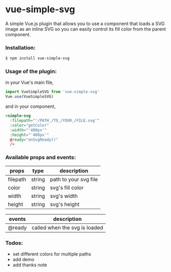 # vue-simple-svg
A simple Vue.js plugin that allows you to use a component that loads a SVG image as an inline SVG so you can easily control its fill color from the parent component.

### Installation:
```sh
$ npm install vue-simple-svg
```

### Usage of the plugin:
in your Vue's main file,
```javascript
import VueSimpleSVG from 'vue-simple-svg'
Vue.use(VueSimpleSVG)
```

and in your component,
```html
<simple-svg
  :filepath="'/PATH_/TO_/YOUR_/FILE.svg'"
  :color="getColor"
  :width="'400px'"
  :height="'400px'"
  @ready="onSvgReady()"
  />
```

### Available props and events:
| props | type | description |
| ------ | ------ | ------ |
| filepath | string | path to your svg file |
| color | string | svg's fill color |
| width | string | svg's width |
| height | string | svg's height |

| events | description |
| ------ | ------ |
| @ready | called when the svg is loaded |

### Todos:
- set different colors for multiple paths
- add demo
- add thanks note
